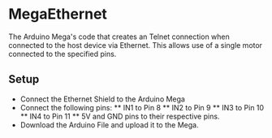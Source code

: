 # MegaEthernet
The Arduino Mega's code that creates an Telnet connection when connected to the host device via Ethernet. This allows use of a single motor connected to the specified pins.

## Setup
* Connect the Ethernet Shield to the Arduino Mega
* Connect the following pins:
** IN1 to Pin 8
** IN2 to Pin 9
** IN3 to Pin 10
** IN4 to Pin 11
** 5V and GND pins to their respective pins.
* Download the Arduino File and upload it to the Mega.
